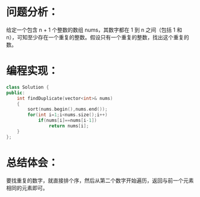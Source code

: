 # 问题分析：
给定一个包含 n + 1 个整数的数组 nums，其数字都在 1 到 n 之间（包括 1 和 n），可知至少存在一个重复的整数。假设只有一个重复的整数，找出这个重复的数。
# 编程实现：
```C++
class Solution {
public:
    int findDuplicate(vector<int>& nums)
    {
        sort(nums.begin(),nums.end());
        for(int i=1;i<nums.size();i++)
            if(nums[i]==nums[i-1])
                return nums[i];
    }
};
```
# 总结体会：
要找重复的数字，就直接排个序，然后从第二个数字开始遍历，返回与前一个元素相同的元素即可。